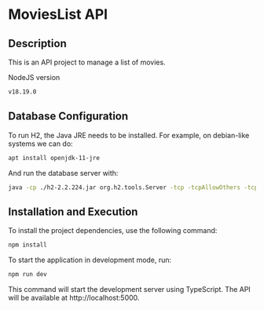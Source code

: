# MoviesList API

## Description

This is an API project to manage a list of movies.

NodeJS version
```bash
v18.19.0
```

## Database Configuration

To run H2, the Java JRE needs to be installed. For example, on debian-like systems we can do:
```bash
apt install openjdk-11-jre
```

And run the database server with:
```bash
java -cp ./h2-2.2.224.jar org.h2.tools.Server -tcp -tcpAllowOthers -tcpPort 5234 -baseDir ./ -ifNotExists
```

## Installation and Execution

To install the project dependencies, use the following command:
```bash
npm install
```

To start the application in development mode, run:
```bash
npm run dev
```

This command will start the development server using TypeScript. The API will be available at http://localhost:5000.